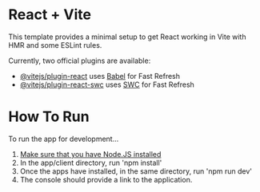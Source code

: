 # React + Vite

This template provides a minimal setup to get React working in Vite with HMR and some ESLint rules.

Currently, two official plugins are available:

- [@vitejs/plugin-react](https://github.com/vitejs/vite-plugin-react/blob/main/packages/plugin-react/README.md) uses [Babel](https://babeljs.io/) for Fast Refresh
- [@vitejs/plugin-react-swc](https://github.com/vitejs/vite-plugin-react-swc) uses [SWC](https://swc.rs/) for Fast Refresh

# How To Run
To run the app for development...
1. [Make sure that you have Node.JS installed](https://nodejs.org/en/download)
2. In the app/client directory, run 'npm install'
3. Once the apps have installed, in the same directory, run 'npm run dev'
4. The console should provide a link to the application.